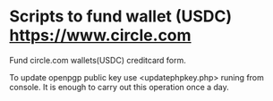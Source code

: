 # Scripts to fund wallet  (USDC) https://www.circle.com
Fund circle.com wallets(USDC) creditcard form.

To update openpgp public key use <updatephpkey.php> runing from console.
It is enough to carry out this operation once a day. 
